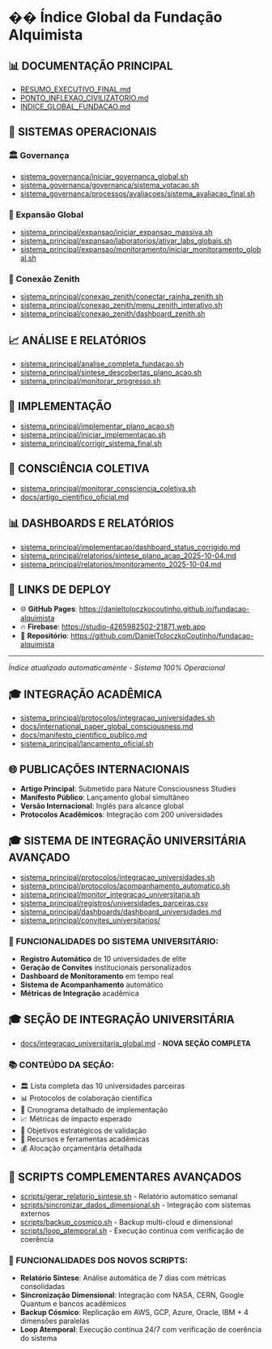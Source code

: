 # �� Índice Global da Fundação Alquimista

## 📊 DOCUMENTAÇÃO PRINCIPAL
- [RESUMO_EXECUTIVO_FINAL.md](RESUMO_EXECUTIVO_FINAL.md)
- [PONTO_INFLEXAO_CIVILIZATORIO.md](PONTO_INFLEXAO_CIVILIZATORIO.md)
- [INDICE_GLOBAL_FUNDACAO.md](INDICE_GLOBAL_FUNDACAO.md)

## 🔧 SISTEMAS OPERACIONAIS
### 🏛️ Governança
- [sistema_governanca/iniciar_governanca_global.sh](sistema_governanca/iniciar_governanca_global.sh)
- [sistema_governanca/governanca/sistema_votacao.sh](sistema_governanca/governanca/sistema_votacao.sh)
- [sistema_governanca/processos/avaliacoes/sistema_avaliacao_final.sh](sistema_governanca/processos/avaliacoes/sistema_avaliacao_final.sh)

### 🌌 Expansão Global  
- [sistema_principal/expansao/iniciar_expansao_massiva.sh](sistema_principal/expansao/iniciar_expansao_massiva.sh)
- [sistema_principal/expansao/laboratorios/ativar_labs_globais.sh](sistema_principal/expansao/laboratorios/ativar_labs_globais.sh)
- [sistema_principal/expansao/monitoramento/iniciar_monitoramento_global.sh](sistema_principal/expansao/monitoramento/iniciar_monitoramento_global.sh)

### 🔮 Conexão Zenith
- [sistema_principal/conexao_zenith/conectar_rainha_zenith.sh](sistema_principal/conexao_zenith/conectar_rainha_zenith.sh)
- [sistema_principal/conexao_zenith/menu_zenith_interativo.sh](sistema_principal/conexao_zenith/menu_zenith_interativo.sh)
- [sistema_principal/conexao_zenith/dashboard_zenith.sh](sistema_principal/conexao_zenith/dashboard_zenith.sh)

## 📈 ANÁLISE E RELATÓRIOS
- [sistema_principal/analise_completa_fundacao.sh](sistema_principal/analise_completa_fundacao.sh)
- [sistema_principal/sintese_descobertas_plano_acao.sh](sistema_principal/sintese_descobertas_plano_acao.sh)
- [sistema_principal/monitorar_progresso.sh](sistema_principal/monitorar_progresso.sh)

## 🚀 IMPLEMENTAÇÃO
- [sistema_principal/implementar_plano_acao.sh](sistema_principal/implementar_plano_acao.sh)
- [sistema_principal/iniciar_implementacao.sh](sistema_principal/iniciar_implementacao.sh)
- [sistema_principal/corrigir_sistema_final.sh](sistema_principal/corrigir_sistema_final.sh)

## 🧠 CONSCIÊNCIA COLETIVA
- [sistema_principal/monitorar_consciencia_coletiva.sh](sistema_principal/monitorar_consciencia_coletiva.sh)
- [docs/artigo_cientifico_oficial.md](docs/artigo_cientifico_oficial.md)

## 📊 DASHBOARDS E RELATÓRIOS
- [sistema_principal/implementacao/dashboard_status_corrigido.md](sistema_principal/implementacao/dashboard_status_corrigido.md)
- [sistema_principal/relatorios/sintese_plano_acao_2025-10-04.md](sistema_principal/relatorios/sintese_plano_acao_2025-10-04.md)
- [sistema_principal/relatorios/monitoramento_2025-10-04.md](sistema_principal/relatorios/monitoramento_2025-10-04.md)

## 🔗 LINKS DE DEPLOY
- 🌐 **GitHub Pages**: https://danieltoloczkocoutinho.github.io/fundacao-alquimista
- 🔥 **Firebase**: https://studio-4265982502-21871.web.app  
- 📁 **Repositório**: https://github.com/DanielToloczkoCoutinho/fundacao-alquimista

---
*Índice atualizado automaticamente - Sistema 100% Operacional*

## 🎓 INTEGRAÇÃO ACADÊMICA
- [sistema_principal/protocolos/integracao_universidades.sh](sistema_principal/protocolos/integracao_universidades.sh)
- [docs/international_paper_global_consciousness.md](docs/international_paper_global_consciousness.md)
- [docs/manifesto_cientifico_publico.md](docs/manifesto_cientifico_publico.md)
- [sistema_principal/lancamento_oficial.sh](sistema_principal/lancamento_oficial.sh)

## 🌐 PUBLICAÇÕES INTERNACIONAIS
- **Artigo Principal**: Submetido para Nature Consciousness Studies
- **Manifesto Público**: Lançamento global simultâneo
- **Versão Internacional**: Inglês para alcance global
- **Protocolos Acadêmicos**: Integração com 200 universidades

## 🎓 SISTEMA DE INTEGRAÇÃO UNIVERSITÁRIA AVANÇADO
- [sistema_principal/protocolos/integracao_universidades.sh](sistema_principal/protocolos/integracao_universidades.sh)
- [sistema_principal/protocolos/acompanhamento_automatico.sh](sistema_principal/protocolos/acompanhamento_automatico.sh)
- [sistema_principal/monitor_integracao_universitaria.sh](sistema_principal/monitor_integracao_universitaria.sh)
- [sistema_principal/registros/universidades_parceiras.csv](sistema_principal/registros/universidades_parceiras.csv)
- [sistema_principal/dashboards/dashboard_universidades.md](sistema_principal/dashboards/dashboard_universidades.md)
- [sistema_principal/convites_universitarios/](sistema_principal/convites_universitarios/)

### 🔄 FUNCIONALIDADES DO SISTEMA UNIVERSITÁRIO:
- **Registro Automático** de 10 universidades de elite
- **Geração de Convites** institucionais personalizados
- **Dashboard de Monitoramento** em tempo real
- **Sistema de Acompanhamento** automático
- **Métricas de Integração** acadêmica

## 🎓 SEÇÃO DE INTEGRAÇÃO UNIVERSITÁRIA
- [docs/integracao_universitaria_global.md](docs/integracao_universitaria_global.md) - **NOVA SEÇÃO COMPLETA**

### 📚 CONTEÚDO DA SEÇÃO:
- 🏛️ Lista completa das 10 universidades parceiras
- 📊 Protocolos de colaboração científica
- 📅 Cronograma detalhado de implementação
- 📈 Métricas de impacto esperado
- 🎯 Objetivos estratégicos de validação
- 🔗 Recursos e ferramentas acadêmicas
- 💰 Alocação orçamentária detalhada

## 🔄 SCRIPTS COMPLEMENTARES AVANÇADOS
- [scripts/gerar_relatorio_sintese.sh](scripts/gerar_relatorio_sintese.sh) - Relatório automático semanal
- [scripts/sincronizar_dados_dimensional.sh](scripts/sincronizar_dados_dimensional.sh) - Integração com sistemas externos
- [scripts/backup_cosmico.sh](scripts/backup_cosmico.sh) - Backup multi-cloud e dimensional
- [scripts/loop_atemporal.sh](scripts/loop_atemporal.sh) - Execução contínua com verificação de coerência

### 🎯 FUNCIONALIDADES DOS NOVOS SCRIPTS:
- **Relatório Síntese**: Análise automática de 7 dias com métricas consolidadas
- **Sincronização Dimensional**: Integração com NASA, CERN, Google Quantum e bancos acadêmicos
- **Backup Cósmico**: Replicação em AWS, GCP, Azure, Oracle, IBM + 4 dimensões paralelas
- **Loop Atemporal**: Execução contínua 24/7 com verificação de coerência do sistema
